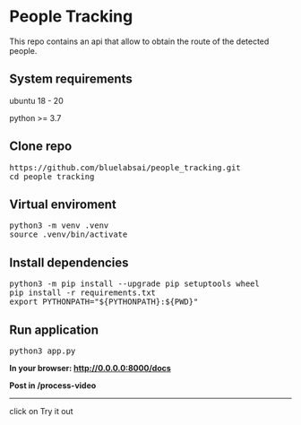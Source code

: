 # People Tracking
This repo contains an api that allow to obtain the route of the detected people.

## System requirements
ubuntu 18 - 20

python >= 3.7

## Clone repo
<pre>
https://github.com/bluelabsai/people_tracking.git
cd people_tracking
</pre> 

## Virtual enviroment
<pre>
python3 -m venv .venv
source .venv/bin/activate
</pre> 

## Install dependencies
<pre>
python3 -m pip install --upgrade pip setuptools wheel
pip install -r requirements.txt
export PYTHONPATH="${PYTHONPATH}:${PWD}"
</pre> 

## Run application
<pre>
python3 app.py
</pre> 

**In your browser: http://0.0.0.0:8000/docs**

**Post in /process-video**
****

click on Try it out



